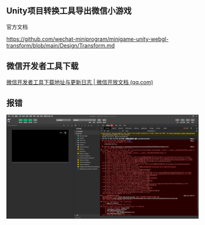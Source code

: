 

## Unity项目转换工具导出微信小游戏

官方文档

https://github.com/wechat-miniprogram/minigame-unity-webgl-transform/blob/main/Design/Transform.md



## 微信开发者工具下载

[微信开发者工具下载地址与更新日志 | 微信开放文档 (qq.com)](https://developers.weixin.qq.com/miniprogram/dev/devtools/download.html)



## 报错

![image-20231031165938309](移植微信小游戏.assets/image-20231031165938309.png)

